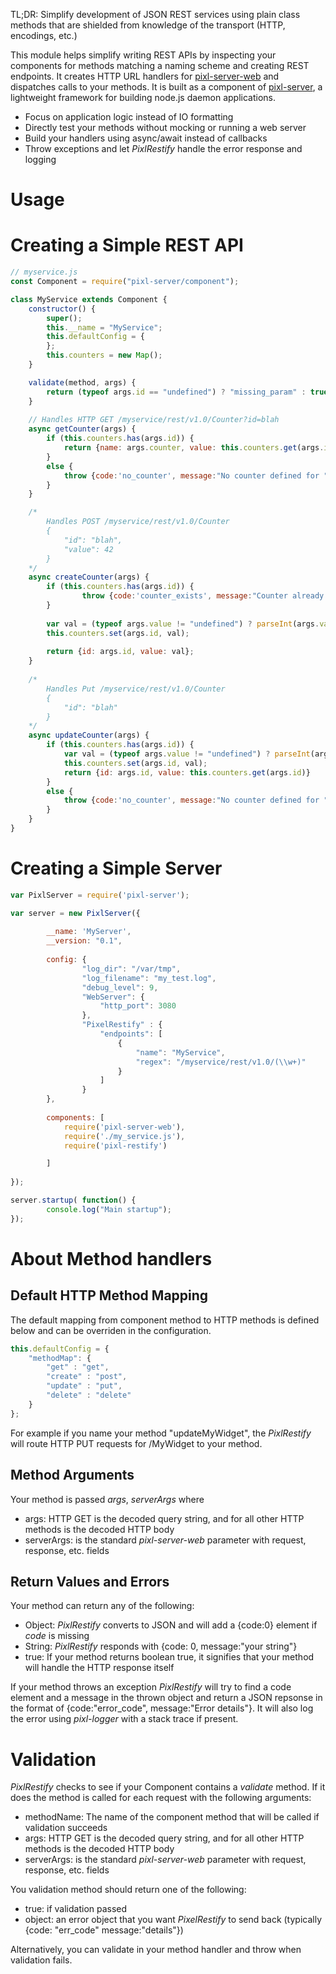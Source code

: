 TL;DR: Simplify development of JSON REST services using plain class methods that are shielded from knowledge of the transport (HTTP, encodings, etc.)

This module helps simplify writing REST APIs by inspecting your components for methods matching a naming scheme and creating REST endpoints.  It creates HTTP URL handlers for [pixl-server-web](https://github.com/jhuckaby/pixl-server-web) and dispatches calls to your methods.  It is built as a component of [pixl-server](https://github.com/jhuckaby/pixl-server), a lightweight framework for building node.js daemon applications.

* Focus on application logic instead of IO formatting
* Directly test your methods without mocking or running a web server
* Build your handlers using async/await instead of callbacks
* Throw exceptions and let *PixlRestify* handle the error response and logging

# Usage

# Creating a Simple REST API
~~~javascript
// myservice.js
const Component = require("pixl-server/component");

class MyService extends Component {
	constructor() {
		super();
		this.__name = "MyService";
		this.defaultConfig = {
		};
		this.counters = new Map();
	}

	validate(method, args) {
		return (typeof args.id == "undefined") ? "missing_param" : true;
	}
	
	// Handles HTTP GET /myservice/rest/v1.0/Counter?id=blah
	async getCounter(args) {
		if (this.counters.has(args.id)) {
			return {name: args.counter, value: this.counters.get(args.id)}
		}
		else {
			throw {code:'no_counter', message:"No counter defined for " + args.id};
		}
	}

	/*
		Handles POST /myservice/rest/v1.0/Counter
		{
			"id": "blah",
			"value": 42
		}
	*/
	async createCounter(args) {
		if (this.counters.has(args.id)) {
				throw {code:'counter_exists', message:"Counter already created for " + args.id};
		}
	
		var val = (typeof args.value != "undefined") ? parseInt(args.value) : 0;
		this.counters.set(args.id, val);
		
		return {id: args.id, value: val};	
	}
	
	/*
		Handles Put /myservice/rest/v1.0/Counter
		{
			"id": "blah"
		}
	*/
	async updateCounter(args) {
		if (this.counters.has(args.id)) {
			var val = (typeof args.value != "undefined") ? parseInt(args.value) : 1 + this.counters.get(args.id);
			this.counters.set(args.id, val);
			return {id: args.id, value: this.counters.get(args.id)}
		}
		else {
			throw {code:'no_counter', message:"No counter defined for " + args.id};
		}
	}
}
~~~

# Creating a Simple Server
~~~javascript
var PixlServer = require('pixl-server');

var server = new PixlServer({
		
		__name: 'MyServer',
		__version: "0.1",
		
		config: {
				"log_dir": "/var/tmp",
				"log_filename": "my_test.log",
				"debug_level": 9,
				"WebServer": {
					"http_port": 3080
				},
				"PixelRestify" : {
					"endpoints": [
						{
							"name": "MyService",
							"regex": "/myservice/rest/v1.0/(\\w+)"
						}
					]
				}
		},
		
		components: [
			require('pixl-server-web'),
			require('./my_service.js'),
			require('pixl-restify')

		]
		
});

server.startup( function() {
		console.log("Main startup");
});
~~~

# About Method handlers
## Default HTTP Method Mapping
The default mapping from component method to HTTP methods is defined below and can be overriden in the configuration.

~~~javascript
this.defaultConfig = {
	"methodMap": {
		"get" : "get",
		"create" : "post",
		"update" : "put",
		"delete" : "delete"
	}
};
~~~

For example if you name your method "updateMyWidget", the *PixlRestify* will route HTTP PUT requests for /MyWidget to your method.

## Method Arguments
Your method is passed *args*, *serverArgs* where 
* args: HTTP GET is the decoded query string, and for all other HTTP methods is the decoded HTTP body
* serverArgs: is the standard *pixl-server-web* parameter with request, response, etc. fields

## Return Values and Errors
Your method can return any of the following:
* Object: *PixlRestify* converts to JSON and will add a {code:0} element if *code* is missing
* String: *PixlRestify* responds with {code: 0, message:"your string"}
* true: If your method returns boolean true, it signifies that your method will handle the HTTP response itself

If your method throws an exception *PixlRestify* will try to find a code element and a message in the thrown object and return a JSON repsonse in the format of {code:"error_code", message:"Error details"}.  It will also log the error using *pixl-logger* with a stack trace if present.
 
 # Validation
 *PixlRestify* checks to see if your Component contains a *validate* method.  If it does the method is called for each request with the following arguments:
 * methodName: The name of the component method that will be called if validation succeeds
 * args: HTTP GET is the decoded query string, and for all other HTTP methods is the decoded HTTP body
 * serverArgs: is the standard *pixl-server-web* parameter with request, response, etc. fields

 You validation method should return one of the following:
 * true: if validation passed
 * object: an error object that you want *PixelRestify* to send back (typically {code: "err_code" message:"details"})

 Alternatively, you can validate in your method handler and throw when validation fails.